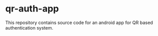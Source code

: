# qr-auth-app
This repository contains source code for an android app for QR based authentication system.
